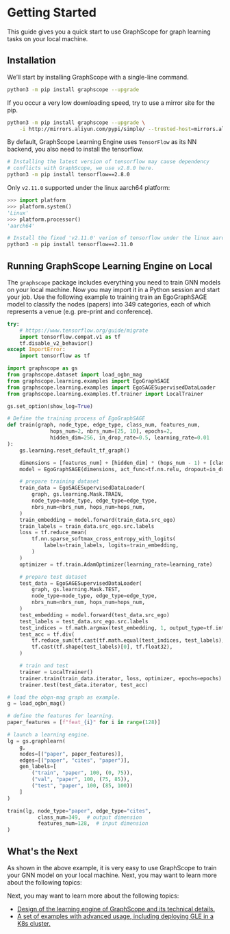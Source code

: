 # Getting Started

This guide gives you a quick start to use GraphScope for graph learning tasks on your local machine.

## Installation

We’ll start by installing GraphScope with a single-line command.

```bash
python3 -m pip install graphscope --upgrade
```

If you occur a very low downloading speed, try to use a mirror site for the pip.

```bash
python3 -m pip install graphscope --upgrade \
    -i http://mirrors.aliyun.com/pypi/simple/ --trusted-host=mirrors.aliyun.com
```

By default, GraphScope Learning Engine uses `TensorFlow` as its NN backend,
you also need to install the tensorflow.

```bash
# Installing the latest version of tensorflow may cause dependency
# conflicts with GraphScope, we use v2.8.0 here.
python3 -m pip install tensorflow==2.8.0
```

Only `v2.11.0` supported under the linux aarch64 platform:

```python
>>> import platform
>>> platform.system()
'Linux'
>>> platform.processor()
'aarch64'
```

```bash
# Install the fixed 'v2.11.0' verion of tensorflow under the linux aarch64 platform
python3 -m pip install tensorflow==2.11.0
```

## Running GraphScope Learning Engine on Local

The `graphscope` package includes everything you need to train GNN models 
on your local machine. Now you may import it in a Python session and start your job.
Use the following example to training train an EgoGraphSAGE model to classify 
the nodes (papers) into 349 categories, each of which represents a venue 
(e.g. pre-print and conference).

```python
try:
    # https://www.tensorflow.org/guide/migrate
    import tensorflow.compat.v1 as tf
    tf.disable_v2_behavior()
except ImportError:
    import tensorflow as tf

import graphscope as gs
from graphscope.dataset import load_ogbn_mag
from graphscope.learning.examples import EgoGraphSAGE
from graphscope.learning.examples import EgoSAGESupervisedDataLoader
from graphscope.learning.examples.tf.trainer import LocalTrainer

gs.set_option(show_log=True)

# Define the training process of EgoGraphSAGE
def train(graph, node_type, edge_type, class_num, features_num,
              hops_num=2, nbrs_num=[25, 10], epochs=2,
              hidden_dim=256, in_drop_rate=0.5, learning_rate=0.01
):
    gs.learning.reset_default_tf_graph()

    dimensions = [features_num] + [hidden_dim] * (hops_num - 1) + [class_num]
    model = EgoGraphSAGE(dimensions, act_func=tf.nn.relu, dropout=in_drop_rate)

    # prepare training dataset
    train_data = EgoSAGESupervisedDataLoader(
        graph, gs.learning.Mask.TRAIN,
        node_type=node_type, edge_type=edge_type,
        nbrs_num=nbrs_num, hops_num=hops_num,
    )
    train_embedding = model.forward(train_data.src_ego)
    train_labels = train_data.src_ego.src.labels
    loss = tf.reduce_mean(
        tf.nn.sparse_softmax_cross_entropy_with_logits(
            labels=train_labels, logits=train_embedding,
        )
    )
    optimizer = tf.train.AdamOptimizer(learning_rate=learning_rate)

    # prepare test dataset
    test_data = EgoSAGESupervisedDataLoader(
        graph, gs.learning.Mask.TEST,
        node_type=node_type, edge_type=edge_type,
        nbrs_num=nbrs_num, hops_num=hops_num,
    )
    test_embedding = model.forward(test_data.src_ego)
    test_labels = test_data.src_ego.src.labels
    test_indices = tf.math.argmax(test_embedding, 1, output_type=tf.int32)
    test_acc = tf.div(
        tf.reduce_sum(tf.cast(tf.math.equal(test_indices, test_labels), tf.float32)),
        tf.cast(tf.shape(test_labels)[0], tf.float32),
    )

    # train and test
    trainer = LocalTrainer()
    trainer.train(train_data.iterator, loss, optimizer, epochs=epochs)
    trainer.test(test_data.iterator, test_acc)

# load the obgn-mag graph as example.
g = load_ogbn_mag()

# define the features for learning.
paper_features = [f"feat_{i}" for i in range(128)]

# launch a learning engine.
lg = gs.graphlearn(
    g,
    nodes=[("paper", paper_features)],
    edges=[("paper", "cites", "paper")],
    gen_labels=[
        ("train", "paper", 100, (0, 75)),
        ("val", "paper", 100, (75, 85)),
        ("test", "paper", 100, (85, 100))
    ]
)

train(lg, node_type="paper", edge_type="cites",
          class_num=349,  # output dimension
          features_num=128,  # input dimension
)
```

## What's the Next

As shown in the above example, it is very easy to use GraphScope to train your 
GNN model on your local machine. Next, you may want to learn more about the following topics:

Next, you may want to learn more about the following topics:

- [Design of the learning engine of GraphScope and its technical details.](learning_engine/design_of_gle)
- [A set of examples with advanced usage, including deploying GLE in a K8s cluster.](learning_engine/guide_and_examples)
